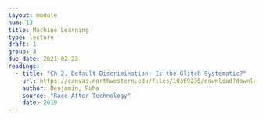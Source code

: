 ```yaml
---
layout: module
num: 13
title: Machine Learning
type: lecture
draft: 1
group: 3
due_date: 2021-02-23
readings:
  - title: "Ch 2. Default Discrimination: Is the Glitch Systematic?"
    url: https://canvas.northwestern.edu/files/10369235/download?download_frd=1
    author: Benjamin, Ruha
    source: "Race After Technology"
    date: 2019
---
```


